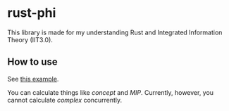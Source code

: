 # rust-phi
This library is made for my understanding Rust and Integrated Information Theory (IIT3.0).

## How to use
See [this example](example/src/main.rs).  
  
You can calculate things like *concept* and *MIP*. Currently, however, you cannot calculate *complex* concurrently.

